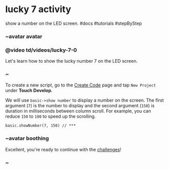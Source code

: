 # lucky 7 activity 

show a number on the LED screen. #docs #tutorials #stepByStep

### ~avatar avatar

### @video td/videos/lucky-7-0

Let's learn how to show the lucky number 7 on the LED screen.

### ~

To create a new script, go to the [Create Code](https://www.microbit.co.uk/create-code) page and tap `New Project` under **Touch Develop**.

We will use `basic->show number` to display a number on the screen. The first argument (`7`) is the number to display and the second argument (`150`) is duration in milliseconds between column scroll. For example, you can reduce `150` to `100` to speed up the scrolling.

```
basic.showNumber(7, 150) // ***
```

### ~avatar boothing

Excellent, you're ready to continue with the [challenges](/microbit/lessons/lucky-7/challenges)!

### ~

